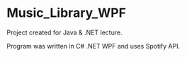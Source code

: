 # Music_Library_WPF
Project created for Java & .NET lecture.

Program was written in C# .NET WPF and uses Spotify API.
